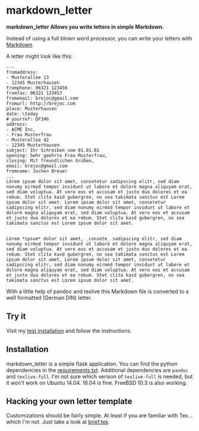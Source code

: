 # markdown_letter

**markdown_letter Allows you write letters in simple Markdown.**

Instead of using a full blown word processor, you can write your letters with [Markdown](https://en.wikipedia.org/wiki/Markdown).

A letter might look like this:

```
---
fromaddress:
- Musterallee 13
- 12345 Musterhausen
fromphone: 06321 123456
fromfax: 06321 123457
fromemail: brejoc@gmail.com
fromurl: http://brejoc.com
place: Musterhausen
date: \today
# yourref: DF346
address:
- ACME Inc.
- Frau Musterfrau
- Musterallee 42
- 12345 Musterhausen
subject: Ihr Schreiben vom 01.01.01
opening: Sehr geehrte Frau Musterfrau,
closing: Mit freundlichen Grüßen,
email: brejoc@gmail.com
fromname: Jochen Breuer
...
Lörem ipsum dolor sit amet, consetetur sadipscing elitr, sed diam nonumy eirmod tempor invidunt ut labore et dolore magna aliquyam erat, sed diam voluptua. At vero eos et accusam et justo duo dolores et ea rebum. Stet clita kasd gubergren, no sea takimata sanctus est Lorem ipsum dolor sit amet. Lorem ipsum dolor sit amet, consetetur sadipscing elitr, sed diam nonumy eirmod tempor invidunt ut labore et dolore magna aliquyam erat, sed diam voluptua. At vero eos et accusam et justo duo dolores et ea rebum. Stet clita kasd gubergren, no sea takimata sanctus est Lorem ipsum dolor sit amet.


Lörem *ipsum* dolor sit amet, _consete_ sadipscing elitr, sed diam nonumy eirmod tempor invidunt ut labore et dolore magna aliquyam erat, sed diam voluptua. At vero eos et accusam et justo duo dolores et ea rebum. Stet clita kasd gubergren, no sea takimata sanctus est Lorem ipsum dolor sit amet. Lorem ipsum dolor sit amet, consetetur sadipscing elitr, sed diam nonumy eirmod tempor invidunt ut labore et dolore magna aliquyam erat, sed diam voluptua. At vero eos et accusam et justo duo dolores et ea rebum. Stet clita kasd gubergren, no sea takimata sanctus est Lorem ipsum dolor sit amet.
```

With a little help of pandoc and texlive this Markdown file is converted to a well formatted (German DIN) letter.

## Try it

Visit my [test installation](http://46.101.120.204/) and follow the instructions.

## Installation

markdown_letter is a simple flask application. You can find the python dependencies in the [requirements.txt](https://github.com/brejoc/markdown_letter/blob/master/src/requirements.txt). Additional dependencies are `pandoc` and `texlive-full`. I'm not sure which verison of `texlive-full` is needed, but it won't work on Ubuntu 14.04. 16.04 is fine. FreeBSD 10.3 is also working.

## Hacking your own letter template

Customizations should be fairly simple. At least if you are familiar with Tex… which I'm not. Just take a look at [brief.tex](https://github.com/brejoc/markdown_letter/blob/master/src/brief.tex).